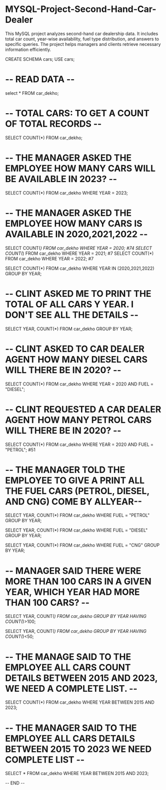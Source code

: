 # MYSQL-Project-Second-Hand-Car-Dealer
This MySQL project analyzes second-hand car dealership data. It includes total car count, year-wise availability, fuel type distribution, and answers to specific queries. The project helps managers and clients retrieve necessary information efficiently.

CREATE SCHEMA cars;
USE cars;

# -- READ DATA --
select * FROM car_dekho;

# -- TOTAL CARS: TO GET A COUNT OF TOTAL RECORDS --
SELECT COUNT(*) FROM car_dekho;

# -- THE MANAGER ASKED THE EMPLOYEE HOW MANY CARS WILL BE AVAILABLE IN 2023? --
SELECT COUNT(*) FROM car_dekho WHERE YEAR = 2023;

# -- THE MANAGER ASKED THE EMPLOYEE HOW MANY CARS IS AVAILABLE IN 2020,2021,2022 --
SELECT COUNT(*) FROM car_dekho WHERE YEAR = 2020;  #74
SELECT COUNT(*) FROM car_dekho WHERE YEAR = 2021;  #7
SELECT COUNT(*) FROM car_dekho WHERE YEAR = 2022;  #7

SELECT COUNT(*) FROM car_dekho
WHERE YEAR IN (2020,2021,2022)
GROUP BY YEAR;

# -- CLINT ASKED ME TO PRINT THE TOTAL OF ALL CARS Y YEAR. I DON'T SEE ALL THE DETAILS --
SELECT YEAR, COUNT(*) FROM car_dekho
GROUP BY YEAR;


# -- CLINT ASKED TO CAR DEALER AGENT HOW MANY DIESEL CARS WILL THERE BE IN 2020? --
SELECT COUNT(*) FROM car_dekho 
WHERE YEAR = 2020 AND FUEL = "DIESEL";


# -- CLINT REQUESTED A CAR DEALER AGENT HOW MANY PETROL CARS WILL THERE BE IN 2020? --
SELECT COUNT(*) 
FROM car_dekho
WHERE YEAR = 2020 AND FUEL = "PETROL";  #51

# -- THE MANAGER TOLD THE EMPLOYEE TO GIVE A PRINT ALL THE FUEL CARS (PETROL, DIESEL, AND CNG) COME BY ALLYEAR--
SELECT YEAR, COUNT(*)
FROM car_dekho 
WHERE FUEL = "PETROL" GROUP BY YEAR;

SELECT YEAR, COUNT(*)
FROM car_dekho 
WHERE FUEL = "DIESEL" GROUP BY YEAR;

SELECT YEAR, COUNT(*)
FROM car_dekho 
WHERE FUEL = "CNG" GROUP BY YEAR;


# -- MANAGER SAID THERE WERE MORE THAN 100 CARS IN A GIVEN YEAR, WHICH YEAR HAD MORE THAN 100 CARS? --
SELECT YEAR, COUNT(*) 
FROM car_dekho
GROUP BY YEAR HAVING COUNT(*)>100;

SELECT YEAR, COUNT(*) 
FROM car_dekho
GROUP BY YEAR HAVING COUNT(*)<50;

# -- THE MANAGE SAID TO THE EMPLOYEE ALL CARS COUNT DETAILS BETWEEN 2015 AND 2023, WE NEED A COMPLETE LIST. --
SELECT COUNT(*)
FROM car_dekho
WHERE YEAR  BETWEEN 2015 AND 2023;


# -- THE MANAGER SAID TO THE EMPLOYEE ALL CARS DETAILS BETWEEN 2015 TO 2023 WE NEED COMPLETE LIST --
SELECT *
FROM car_dekho
WHERE YEAR BETWEEN 2015 AND 2023;

-- END --
